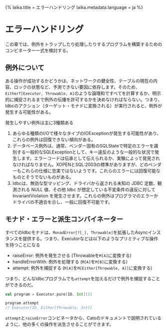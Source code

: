 {%
  laika.title = エラーハンドリング
  laika.metadata.language = ja
%}

# エラーハンドリング

この章では、例外をトラップしたり処理したりするプログラムを構築するためのコンビネーター一式を検討する。

## 例外について

ある操作が成功するかどうかは、ネットワークの健全性、テーブルの現在の内容、ロックの状態など、予測できない要因に依存します。そのため、`EitherT[Executor, Throwable, A]`のような論理和ですべてを計算するか、明示的に捕捉されるまで例外の伝播を許可するかを決めなければならない。つまり、ldbcのアクション（ターゲット・モナドに変換される）が実行されると、例外が発生する可能性がある。

発生しやすい例外は主に3種類ある

1. あらゆる種類のI/Oで様々なタイプのIOExceptionが発生する可能性があり、これらの例外は回復できない傾向がある。
2. データベース例外は、通常、ベンダー固有のSQLStateで特定のエラーを識別する一般的なSQLExceptionとして、キー違反のような一般的な状況で発生します。エラーコードは伝承として伝えられるか、実験によって発見されなければなりません。XOPENとSQL:2003の標準がありますが、どのベンダーもこれらの仕様に忠実ではないようです。これらのエラーには回復可能なものとそうでないものがある。
3. ldbcは、無効な型マッピング、ドライバから返される未知の JDBC 定数、観測される NULL 値、その他 ldbc が想定している不変条件の違反に対して InvariantViolation を発生させます。これらの例外はプログラマのエラーかドライバの不適合を示し、一般に回復不可能です。

## モナド・エラーと派生コンバイネーター

すべてのldbcモナドは、`MonadError[?[_], Throwable]`を拡張したAsyncインスタンスを提供する。つまり、Executorなどは以下のようなプリミティブな操作を持つことになる

- raiseError: 例外を発生させる (Throwableを`M[A]`に変換する)
- handleErrorWith: 例外を処理する (`M[A]`を`M[B]`に変換する)
- attempt: 例外を捕捉する (`M[A]`を`M[Either[Throwable, A]]`に変換する)

つまり、どんなldbcプログラムでも`attempt`を加えるだけで例外を捕捉することができるのだ。

```scala
val program = Executor.pure[IO, Int](1)

program.attempt
// Executor[IO, Either[Throwable, Int]]
```

`attempt`と`raiseError`コンビネータから、Catsのドキュメントで説明されているように、他の多くの操作を派生させることができます。
